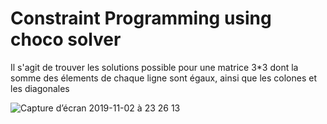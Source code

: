 # Constraint Programming using choco solver
Il s'agit de trouver les solutions possible pour une matrice 3*3 dont la somme des élements de chaque ligne sont égaux, ainsi que les colones et les diagonales


![Capture d’écran 2019-11-02 à 23 26 13](https://user-images.githubusercontent.com/22420836/68077681-56058680-fdc8-11e9-9ffd-c8b63f2f26e8.png)

